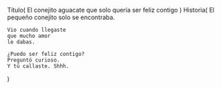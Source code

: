 Título(
    El conejito aguacate que solo quería
    ser feliz contigo
    )
Historia(
    El pequeño conejito
    solo se encontraba.

    Vio cuando llegaste 
    que mucho amor
    le dabas.

    ¿Puedo ser feliz contigo?
    Preguntó curioso.
    Y tú callaste. Shhh.
)